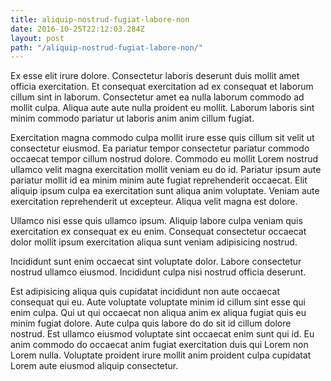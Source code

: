 ```yaml
---
title: aliquip-nostrud-fugiat-labore-non
date: 2016-10-25T22:12:03.284Z
layout: post
path: "/aliquip-nostrud-fugiat-labore-non/"
---
```


Ex esse elit irure dolore. Consectetur laboris deserunt duis mollit amet officia exercitation. Et consequat exercitation ad ex consequat et laborum cillum sint in laborum. Consectetur amet ea nulla laborum commodo ad mollit culpa. Aliqua aute aute nulla proident eu mollit. Laborum laboris sint minim commodo pariatur ut laboris anim anim cillum fugiat.

Exercitation magna commodo culpa mollit irure esse quis cillum sit velit ut consectetur eiusmod. Ea pariatur tempor consectetur pariatur commodo occaecat tempor cillum nostrud dolore. Commodo eu mollit Lorem nostrud ullamco velit magna exercitation mollit veniam eu do id. Pariatur ipsum aute pariatur mollit id ea minim minim aute fugiat reprehenderit occaecat. Elit aliquip ipsum culpa ea exercitation sunt aliqua anim voluptate. Veniam aute exercitation reprehenderit ut excepteur. Aliqua velit magna est dolore.

Ullamco nisi esse quis ullamco ipsum. Aliquip labore culpa veniam quis exercitation ex consequat ex eu enim. Consequat consectetur occaecat dolor mollit ipsum exercitation aliqua sunt veniam adipisicing nostrud.

Incididunt sunt enim occaecat sint voluptate dolor. Labore consectetur nostrud ullamco eiusmod. Incididunt culpa nisi nostrud officia deserunt.

Est adipisicing aliqua quis cupidatat incididunt non aute occaecat consequat qui eu. Aute voluptate voluptate minim id cillum sint esse qui enim culpa. Qui ut qui occaecat non aliqua anim ex aliqua fugiat quis eu minim fugiat dolore. Aute culpa quis labore do do sit id cillum dolore nostrud. Est ullamco eiusmod voluptate sint occaecat enim sunt qui id. Eu anim commodo do occaecat anim fugiat exercitation duis qui Lorem non Lorem nulla. Voluptate proident irure mollit anim proident culpa cupidatat Lorem aute eiusmod aliquip consectetur.